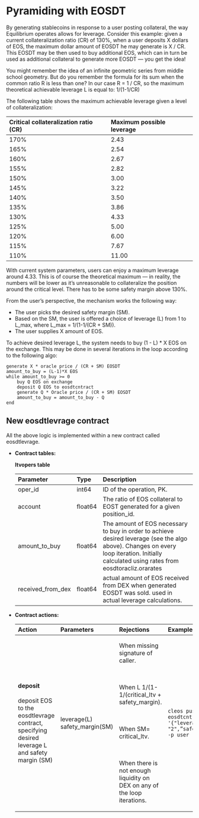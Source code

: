 # Pyramiding with EOSDT

By generating stablecoins in response to a user posting collateral, the way Equilibrium operates allows for leverage. Consider this example: given a current collateralization ratio \(СR\) of 130%, when a user deposits X dollars of EOS, the maximum dollar amount of EOSDT he may generate is X / CR. This EOSDT may be then used to buy additional EOS, which can in turn be used as additional collateral to generate more EOSDT — you get the idea!

You might remember the idea of an infinite geometric series from middle school geometry. But do you remember the formula for its sum when the common ratio R is less than one? In our case R = 1 / CR, so the maximum theoretical achievable leverage L is equal to: 1/\(1-1/CR\)

The following table shows the maximum achievable leverage given a level of collateralization:

| Critical collateralization ratio \(CR\) | Maximum possible leverage |
| :--- | :--- |
| 170% | 2.43 |
| 165% | 2.54 |
| 160% | 2.67 |
| 155% | 2.82 |
| 150% | 3.00 |
| 145% | 3.22 |
| 140% | 3.50 |
| 135% | 3.86 |
| 130% | 4.33 |
| 125% | 5.00 |
| 120% | 6.00 |
| 115% | 7.67 |
| 110% | 11.00 |

With current system parameters, users can enjoy a maximum leverage around 4.33. This is of course the theoretical maximum — in reality, the numbers will be lower as it’s unreasonable to collateralize the position around the critical level. There has to be some safety margin above 130%.

From the user’s perspective, the mechanism works the following way:

* The user picks the desired safety margin \(SM\).
* Based on the SM, the user is offered a choice of leverage \(L\) from 1 to L\_max, where L\_max = 1/\(1-1/\(CR + SM\)\).
* The user supplies X amount of EOS.

To achieve desired leverage L, the system needs to buy \(1 - L\) \* X EOS on the exchange. This may be done in several iterations in the loop according to the following algo:

```text
generate X * oracle price / (CR + SM) EOSDT
amount_to_buy = (L-1)*X EOS
while amount_to_buy >= 0
    buy Q EOS on exchange
    deposit Q EOS to eosdtcntract
    generate Q * Oracle price / (CR + SM) EOSDT
    amount_to_buy = amount_to_buy - Q
end
```

## **New eosdtlevrage contract**

All the above logic is implemented within a new contract called eosdtlevrage.

* **Contract tables:**

  **ltvopers table**

  | Parameter | Type | Description |
  | :--- | :--- | :--- |
  | oper\_id | int64 | ID of the operation, PK. |
  | account | float64 | The ratio of EOS collateral to EOST generated for a given position\_id. |
  | amount\_to\_buy | float64 | The amount of EOS necessary to buy in order to achieve desired leverage \(see the algo above\). Changes on every loop iteration. Initially calculated using rates from eosdtoracliz.orarates |
  | received\_from\_dex | float64 | actual amount of EOS received from DEX when generated EOSDT was sold. used in actual leverage calculations. |

* **Contract actions:**

  <table>
    <thead>
      <tr>
        <th style="text-align:left">Action</th>
        <th style="text-align:left">Parameters</th>
        <th style="text-align:left">Rejections</th>
        <th style="text-align:left">Example</th>
      </tr>
    </thead>
    <tbody>
      <tr>
        <td style="text-align:left"><b>deposit</b>
          <br />
          <br />deposit EOS to the eosdtlevrage contract, specifying desired leverage
          L and safety margin (SM)</td>
        <td style="text-align:left">leverage(L)
          <br />safety_margin(SM)</td>
        <td style="text-align:left">
          <p>When missing signature of caller.</p>
          <p>
            <br />
          </p>
          <p>When L 1/(1- 1/(critical_ltv + safety_margin).</p>
          <p>
            <br />
          </p>
          <p>When SM= critical_ltv.</p>
          <p>
            <br />
          </p>
          <p>When there is not enough liquidity on DEX on any of the loop iterations.</p>
        </td>
        <td style="text-align:left"><code>cleos push action eosdtcntract margincall &apos;{&quot;leverage&quot;: &quot;2&quot;,&#x201D;safety_margin&#x201D;,&#x201D;0.3&#x201D;}&apos; -p user</code>
        </td>
      </tr>
    </tbody>
  </table>

